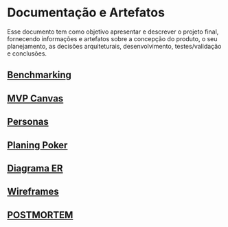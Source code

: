 # Documentação e Artefatos

Esse documento tem como objetivo apresentar e descrever o projeto final, fornecendo informações e artefatos sobre a concepção do produto, o seu planejamento, as decisões arquiteturais, desenvolvimento, testes/validação e conclusões.

## [Benchmarking](benchmarking.md)

## [MVP Canvas](mvp-canvas.md)

## [Personas](personas.md)

## [Planing Poker](planing-poker.md) 

## [Diagrama ER](diagrama-er.md)

## [Wireframes](wireframes.md)

## [POSTMORTEM](postmortem.md)



